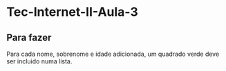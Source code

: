 # Tec-Internet-II-Aula-3

## Para fazer
Para cada nome, sobrenome e idade adicionada, um quadrado verde deve ser incluido numa lista.
